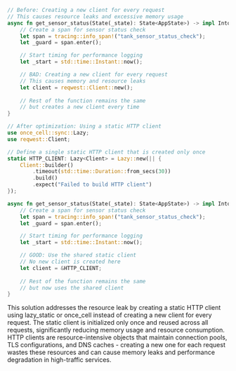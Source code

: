 ```rust
// Before: Creating a new client for every request
// This causes resource leaks and excessive memory usage
async fn get_sensor_status(State(_state): State<AppState>) -> impl IntoResponse {
    // Create a span for sensor status check
    let span = tracing::info_span!("tank_sensor_status_check");
    let _guard = span.enter();

    // Start timing for performance logging
    let _start = std::time::Instant::now();

    // BAD: Creating a new client for every request
    // This causes memory and resource leaks
    let client = reqwest::Client::new();
    
    // Rest of the function remains the same
    // but creates a new client every time
}

// After optimization: Using a static HTTP client
use once_cell::sync::Lazy;
use reqwest::Client;

// Define a single static HTTP client that is created only once
static HTTP_CLIENT: Lazy<Client> = Lazy::new(|| {
    Client::builder()
        .timeout(std::time::Duration::from_secs(30))
        .build()
        .expect("Failed to build HTTP client")
});

async fn get_sensor_status(State(_state): State<AppState>) -> impl IntoResponse {
    // Create a span for sensor status check
    let span = tracing::info_span!("tank_sensor_status_check");
    let _guard = span.enter();

    // Start timing for performance logging
    let _start = std::time::Instant::now();

    // GOOD: Use the shared static client
    // No new client is created here
    let client = &HTTP_CLIENT;
    
    // Rest of the function remains the same
    // but now uses the shared client
}
```

This solution addresses the resource leak by creating a static HTTP client using lazy_static or once_cell instead of creating a new client for every request. The static client is initialized only once and reused across all requests, significantly reducing memory usage and resource consumption. HTTP clients are resource-intensive objects that maintain connection pools, TLS configurations, and DNS caches - creating a new one for each request wastes these resources and can cause memory leaks and performance degradation in high-traffic services.
